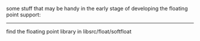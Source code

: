 
some stuff that may be handy in the early stage of developing the floating
point support:

-------------------------------------------------------------------------------

find the floating point library in libsrc/float/softfloat

